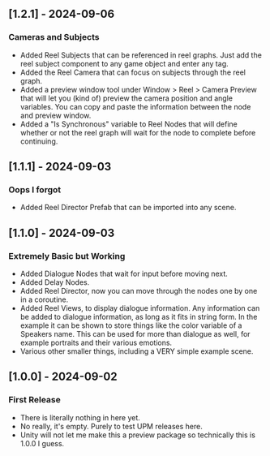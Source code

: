 ## [1.2.1] - 2024-09-06
### Cameras and Subjects
- Added Reel Subjects that can be referenced in reel graphs. Just add the reel subject component to any game object and enter any tag.
- Added the Reel Camera that can focus on subjects through the reel graph.
- Added a preview window tool under Window > Reel > Camera Preview that will let you (kind of) preview the camera position and angle variables. You can copy and paste the information between the node and preview window.
- Added a "Is Synchronous" variable to Reel Nodes that will define whether or not the reel graph will wait for the node to complete before continuing.

## [1.1.1] - 2024-09-03
### Oops I forgot
- Added Reel Director Prefab that can be imported into any scene.

## [1.1.0] - 2024-09-03
### Extremely Basic but Working
- Added Dialogue Nodes that wait for input before moving next.
- Added Delay Nodes.
- Added Reel Director, now you can move through the nodes one by one in a coroutine.
- Added Reel Views, to display dialogue information. Any information can be added to dialogue information, as long as it fits in string form. In the example
it can be shown to store things like the color variable of a Speakers name. This can be used for more than dialogue as well, for example portraits and their various emotions.
- Various other smaller things, including a VERY simple example scene.

## [1.0.0] - 2024-09-02
### First Release
- There is literally nothing in here yet.
- No really, it's empty. Purely to test UPM releases here.
- Unity will not let me make this a preview package so technically this is 1.0.0 I guess.